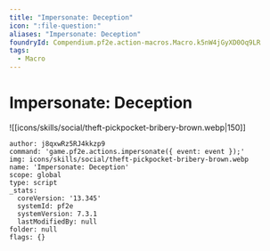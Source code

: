 ```yaml
---
title: "Impersonate: Deception"
icon: ":file-question:"
aliases: "Impersonate: Deception"
foundryId: Compendium.pf2e.action-macros.Macro.k5nW4jGyXD0Oq9LR
tags:
  - Macro
---
```


# Impersonate: Deception
![[icons/skills/social/theft-pickpocket-bribery-brown.webp|150]]

```Macro
author: j8qxwRz5RJ4kkzp9
command: 'game.pf2e.actions.impersonate({ event: event });'
img: icons/skills/social/theft-pickpocket-bribery-brown.webp
name: 'Impersonate: Deception'
scope: global
type: script
_stats:
  coreVersion: '13.345'
  systemId: pf2e
  systemVersion: 7.3.1
  lastModifiedBy: null
folder: null
flags: {}
```

